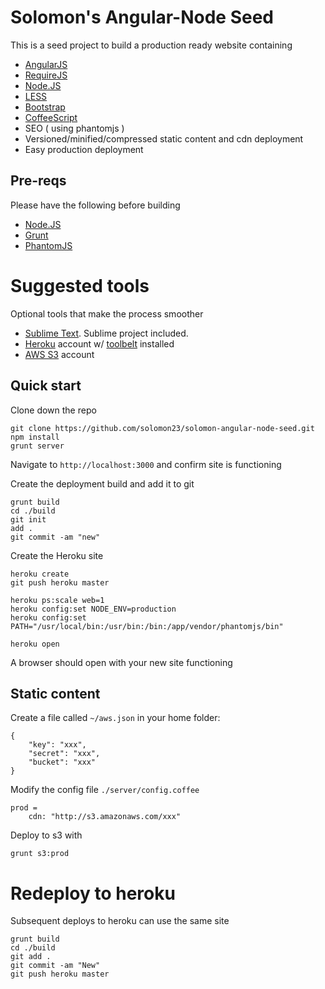 Solomon's Angular-Node Seed
=========================

This is a seed project to build a production ready website containing

+ [AngularJS](http://angularjs.org/)
+ [RequireJS](http://requirejs.org/)
+ [Node.JS](http://nodejs.org/)
+ [LESS](http://lesscss.org/)
+ [Bootstrap](http://getbootstrap.com/)
+ [CoffeeScript](http://coffeescript.org/)
+ SEO ( using phantomjs )
+ Versioned/minified/compressed static content and cdn deployment
+ Easy production deployment

## Pre-reqs

Please have the following before building

+ [Node.JS](http://nodejs.org/)
+ [Grunt](http://gruntjs.com/)
+ [PhantomJS](http://phantomjs.org/)

# Suggested tools

Optional tools that make the process smoother

+ [Sublime Text](http://www.sublimetext.com/).  Sublime project included.
+ [Heroku](https://www.heroku.com/) account w/ [toolbelt](https://toolbelt.heroku.com/) installed 
+ [AWS S3](http://aws.amazon.com/) account

## Quick start

Clone down the repo

````
git clone https://github.com/solomon23/solomon-angular-node-seed.git
npm install
grunt server
````

Navigate to `http://localhost:3000` and confirm site is functioning

Create the deployment build and add it to git

````
grunt build
cd ./build
git init
add .
git commit -am "new"
````

Create the Heroku site

````
heroku create
git push heroku master

heroku ps:scale web=1
heroku config:set NODE_ENV=production
heroku config:set PATH="/usr/local/bin:/usr/bin:/bin:/app/vendor/phantomjs/bin"

heroku open
````

A browser should open with your new site functioning

## Static content

Create a file called `~/aws.json` in your home folder:

````
{
    "key": "xxx",
    "secret": "xxx",
    "bucket": "xxx"
}
````

Modify the config file `./server/config.coffee`

````
prod = 
    cdn: "http://s3.amazonaws.com/xxx"
````    
  
Deploy to s3 with

`
grunt s3:prod
`

# Redeploy to heroku

Subsequent deploys to heroku can use the same site

````
grunt build
cd ./build
git add .
git commit -am "New"
git push heroku master
````
